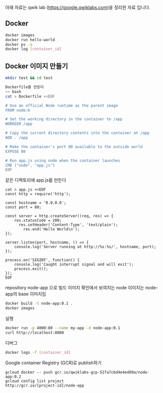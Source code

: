 아래 자료는 qwik lab (https://google.qwiklabs.com)을 정리한 자료 입니다.


## Docker
~~~bash
docker images
docker run hello-world
docker ps -a
docker log [container_id]
~~~

## Docker 이미지 만들기
~~~bash
mkdir test && cd test

Dockerfile을 만든다
~~ bash
cat > Dockerfile <<EOF

# Use an official Node runtime as the parent image
FROM node:6

# Set the working directory in the container to /app
WORKDIR /app

# Copy the current directory contents into the container at /app
ADD . /app

# Make the container's port 80 available to the outside world
EXPOSE 80

# Run app.js using node when the container launches
CMD ["node", "app.js"]
EOF
~~~

같은 디렉토리에 app.js를 만든다
~~~
cat > app.js <<EOF
const http = require('http');

const hostname = '0.0.0.0';
const port = 80;

const server = http.createServer((req, res) => {
    res.statusCode = 200;
      res.setHeader('Content-Type', 'text/plain');
        res.end('Hello World\n');
});

server.listen(port, hostname, () => {
    console.log('Server running at http://%s:%s/', hostname, port);
});

process.on('SIGINT', function() {
    console.log('Caught interrupt signal and will exit');
    process.exit();
});
EOF
~~~

repository node-app 으로 빌드
이미지 확인에서 보여지는 node 이미지는 node-app의 base 이미지임
~~~bash
docker build -t node-app:0.1 .
docker images
~~~

실행
~~~bash
docker run -p 4000:80 --name my-app -d node-app:0.1
curl http://localhost:8080
~~~

디버그
~~~bash
docker logs -f [container_id]
~~~


Google container Registry (GCR)로 publish하기
~~~
gcloud docker -- push gcr.io/qwiklabs-gcp-527a7cbd4e4ed89a/node-app:0.2
gcloud config list project
http://gcr.io/[project-id]/node-app
~~~
